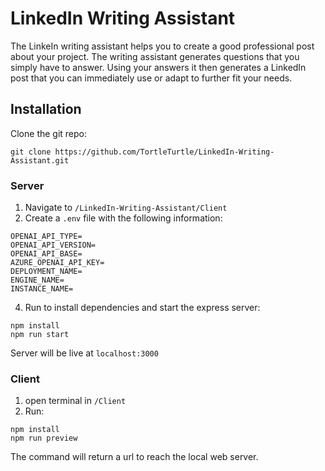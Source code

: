 # LinkedIn Writing Assistant
The LinkeIn writing assistant helps you to create a good professional post about your project. The writing assistant generates questions that you simply have to answer. Using your answers it then generates a LinkedIn post that you can immediately use or adapt to further fit your needs.

## Installation
Clone the git repo:
```
git clone https://github.com/TortleTurtle/LinkedIn-Writing-Assistant.git
```
### Server
1. Navigate to `/LinkedIn-Writing-Assistant/Client`
2. Create a `.env` file with the following information:
```
OPENAI_API_TYPE=
OPENAI_API_VERSION=
OPENAI_API_BASE=
AZURE_OPENAI_API_KEY=
DEPLOYMENT_NAME=
ENGINE_NAME=
INSTANCE_NAME=
```
4. Run to install dependencies and start the express server:
```
npm install
npm run start
```
Server will be live at `localhost:3000`
### Client
1. open terminal in `/Client`
2. Run:
```
npm install
npm run preview
```
The command will return a url to reach the local web server.